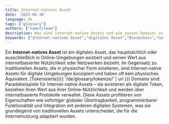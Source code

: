 ```yaml
---
title: Internet-natives Asset
date: '2025-06-30'
language: de
tags: ["glossary"]
authors: ["namefiteam"]
description: Was sind Internet-native Assets und wie passen Domains in diese Kategorie?
keywords: ["Internet-natives Asset","digitales Asset","Blockchain","natives Internet","tokenisierte Domains"]
---
```



Ein **Internet-natives Asset** ist ein digitales Asset, das hauptsächlich oder ausschließlich in Online-Umgebungen existiert und seinen Wert aus internetbasierter Nützlichkeit oder Netzwerken bezieht. Im Gegensatz zu traditionellen Assets, die in physischer Form existieren, sind Internet-native Assets für digitale Umgebungen konzipiert und haben oft kein physisches Äquivalent. [Tokenisierte]({{ '/de/glossary/tokenize/' | url }}) Domains sind Paradebeispiele für Internet-native Assets – sie existieren als digitale Token, beziehen ihren Wert aus ihrer Online-Nützlichkeit und werden über internetbasierte Protokolle verwaltet. Diese Assets profitieren von Eigenschaften wie sofortiger globaler Übertragbarkeit, programmierbarer Funktionalität und Integration mit anderen digitalen Systemen, was sie grundlegend von traditionellen Assets unterscheidet, die für die Internetnutzung adaptiert wurden.